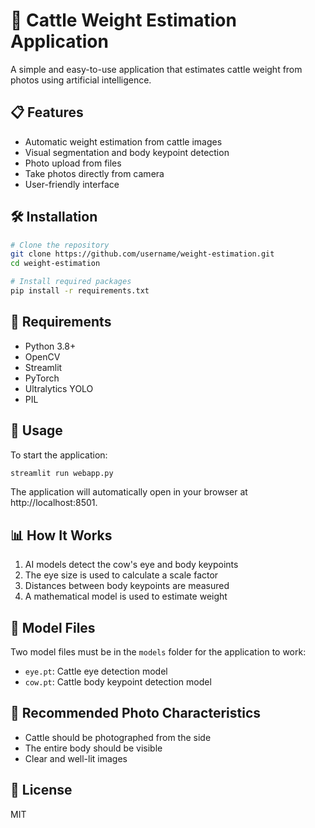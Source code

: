 # 🐄 Cattle Weight Estimation Application

A simple and easy-to-use application that estimates cattle weight from photos using artificial intelligence.

## 📋 Features

- Automatic weight estimation from cattle images
- Visual segmentation and body keypoint detection
- Photo upload from files
- Take photos directly from camera
- User-friendly interface

## 🛠️ Installation

```bash
# Clone the repository
git clone https://github.com/username/weight-estimation.git
cd weight-estimation

# Install required packages
pip install -r requirements.txt
```

## 📝 Requirements

- Python 3.8+
- OpenCV
- Streamlit
- PyTorch
- Ultralytics YOLO
- PIL

## 🚀 Usage

To start the application:

```bash
streamlit run webapp.py
```

The application will automatically open in your browser at http://localhost:8501.

## 📊 How It Works

1. AI models detect the cow's eye and body keypoints
2. The eye size is used to calculate a scale factor
3. Distances between body keypoints are measured
4. A mathematical model is used to estimate weight

## 🧪 Model Files

Two model files must be in the `models` folder for the application to work:

- `eye.pt`: Cattle eye detection model
- `cow.pt`: Cattle body keypoint detection model

## 📸 Recommended Photo Characteristics

- Cattle should be photographed from the side
- The entire body should be visible
- Clear and well-lit images

## 📜 License

MIT

